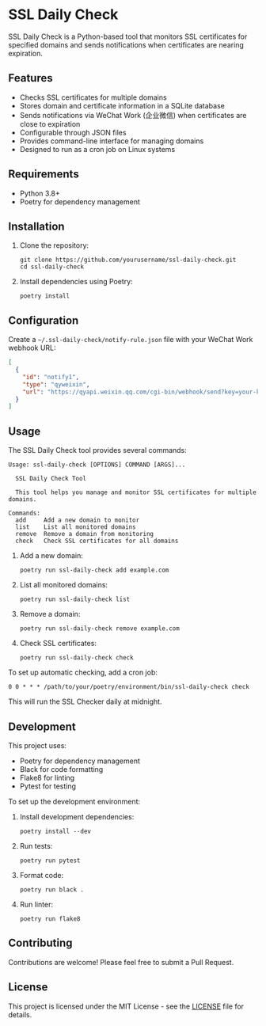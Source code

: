 # SSL Daily Check

SSL Daily Check is a Python-based tool that monitors SSL certificates for specified domains and sends notifications when certificates are nearing expiration.

## Features

- Checks SSL certificates for multiple domains
- Stores domain and certificate information in a SQLite database
- Sends notifications via WeChat Work (企业微信) when certificates are close to expiration
- Configurable through JSON files
- Provides command-line interface for managing domains
- Designed to run as a cron job on Linux systems

## Requirements

- Python 3.8+
- Poetry for dependency management

## Installation

1. Clone the repository:
   ```
   git clone https://github.com/yourusername/ssl-daily-check.git
   cd ssl-daily-check
   ```

2. Install dependencies using Poetry:
   ```
   poetry install
   ```

## Configuration

Create a `~/.ssl-daily-check/notify-rule.json` file with your WeChat Work webhook URL:
```json
[
  {
    "id": "notify1",
    "type": "qyweixin",
    "url": "https://qyapi.weixin.qq.com/cgi-bin/webhook/send?key=your-key-here"
  }
]
```

## Usage

The SSL Daily Check tool provides several commands:

```
Usage: ssl-daily-check [OPTIONS] COMMAND [ARGS]...

  SSL Daily Check Tool

  This tool helps you manage and monitor SSL certificates for multiple domains.

Commands:
  add     Add a new domain to monitor
  list    List all monitored domains
  remove  Remove a domain from monitoring
  check   Check SSL certificates for all domains
```

1. Add a new domain:
   ```
   poetry run ssl-daily-check add example.com
   ```

2. List all monitored domains:
   ```
   poetry run ssl-daily-check list
   ```

3. Remove a domain:
   ```
   poetry run ssl-daily-check remove example.com
   ```

4. Check SSL certificates:
   ```
   poetry run ssl-daily-check check
   ```

To set up automatic checking, add a cron job:

```
0 0 * * * /path/to/your/poetry/environment/bin/ssl-daily-check check
```

This will run the SSL Checker daily at midnight.

## Development

This project uses:
- Poetry for dependency management
- Black for code formatting
- Flake8 for linting
- Pytest for testing

To set up the development environment:

1. Install development dependencies:
   ```
   poetry install --dev
   ```

2. Run tests:
   ```
   poetry run pytest
   ```

3. Format code:
   ```
   poetry run black .
   ```

4. Run linter:
   ```
   poetry run flake8
   ```

## Contributing

Contributions are welcome! Please feel free to submit a Pull Request.

## License

This project is licensed under the MIT License - see the [LICENSE](LICENSE) file for details.
